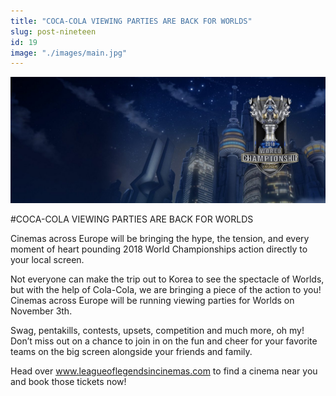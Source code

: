 ```yaml
---
title: "COCA-COLA VIEWING PARTIES ARE BACK FOR WORLDS"
slug: post-nineteen
id: 19
image: "./images/main.jpg"
---
```


<!-- markdownlint-disable MD033 -->

<img src="./images/main.jpg" alt="Title"/>

#COCA-COLA VIEWING PARTIES ARE BACK FOR WORLDS

Cinemas across Europe will be bringing the hype, the tension, and every moment of heart pounding 2018 World Championships action directly to your local screen.

Not everyone can make the trip out to Korea to see the spectacle of Worlds, but with the help of Cola-Cola, we are bringing a piece of the action to you! Cinemas across Europe will be running viewing parties for Worlds on November 3th.

Swag, pentakills, contests, upsets, competition and much more, oh my! Don’t miss out on a chance to join in on the fun and cheer for your favorite teams on the big screen alongside your friends and family.

Head over www.leagueoflegendsincinemas.com to find a cinema near you and book those tickets now!